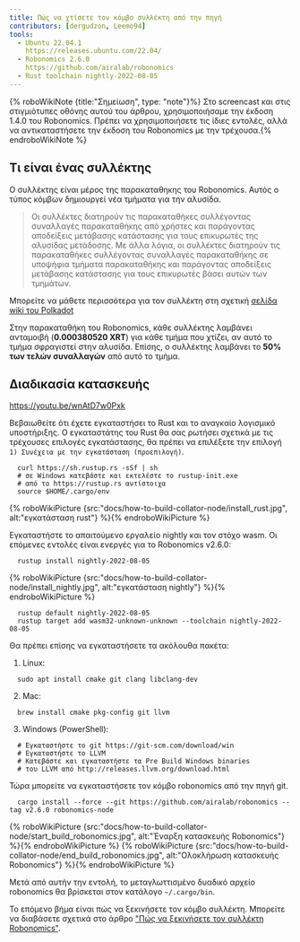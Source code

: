 ```yaml
---
title: Πώς να χτίσετε τον κόμβο συλλέκτη από την πηγή
contributors: [dergudzon, Leemo94]
tools:
  - Ubuntu 22.04.1
    https://releases.ubuntu.com/22.04/
  - Robonomics 2.6.0
    https://github.com/airalab/robonomics
  - Rust toolchain nightly-2022-08-05
---
```



{% roboWikiNote {title:"Σημείωση", type: "note"}%} Στο screencast και στις στιγμιότυπες οθόνης αυτού του άρθρου, χρησιμοποιήσαμε την έκδοση 1.4.0 του Robonomics. Πρέπει να χρησιμοποιήσετε τις ίδιες εντολές, αλλά να αντικαταστήσετε την έκδοση του Robonomics με την τρέχουσα.{% endroboWikiNote %}

## Τι είναι ένας συλλέκτης

Ο συλλέκτης είναι μέρος της παρακαταθηκης του Robonomics. Αυτός ο τύπος κόμβων δημιουργεί νέα τμήματα για την αλυσίδα.

>Οι συλλέκτες διατηρούν τις παρακαταθήκες συλλέγοντας συναλλαγές παρακαταθήκης από χρήστες και παράγοντας αποδείξεις μετάβασης κατάστασης για τους επικυρωτές της αλυσίδας μετάδοσης. Με άλλα λόγια, οι συλλέκτες διατηρούν τις παρακαταθήκες συλλέγοντας συναλλαγές παρακαταθήκης σε υποψήφια τμήματα παρακαταθήκης και παράγοντας αποδείξεις μετάβασης κατάστασης για τους επικυρωτές βάσει αυτών των τμημάτων.

Μπορείτε να μάθετε περισσότερα για τον συλλέκτη στη σχετική [σελίδα wiki του Polkadot](https://wiki.polkadot.network/docs/learn-collator)

Στην παρακαταθήκη του Robonomics, κάθε συλλέκτης λαμβάνει ανταμοιβή (**0.000380520 XRT**) για κάθε τμήμα που χτίζει, αν αυτό το τμήμα σφραγιστεί στην αλυσίδα.
Επίσης, ο συλλέκτης λαμβάνει το **50% των τελών συναλλαγών** από αυτό το τμήμα.

## Διαδικασία κατασκευής

https://youtu.be/wnAtD7w0Pxk

Βεβαιωθείτε ότι έχετε εγκαταστήσει το Rust και το αναγκαίο λογισμικό υποστήριξης. Ο εγκαταστάτης του Rust θα σας ρωτήσει σχετικά με τις τρέχουσες επιλογές εγκατάστασης, θα πρέπει να επιλέξετε την επιλογή `1) Συνέχεια με την εγκατάσταση (προεπιλογή)`.


```
  curl https://sh.rustup.rs -sSf | sh
  # σε Windows κατεβάστε και εκτελέστε το rustup-init.exe
  # από το https://rustup.rs αντίστοιχα
  source $HOME/.cargo/env
```

{% roboWikiPicture {src:"docs/how-to-build-collator-node/install_rust.jpg", alt:"εγκατάσταση rust"} %}{% endroboWikiPicture %}


Εγκαταστήστε το απαιτούμενο εργαλείο nightly και τον στόχο wasm.
Οι επόμενες εντολές είναι ενεργές για το Robonomics v2.6.0:

```
  rustup install nightly-2022-08-05
```

{% roboWikiPicture {src:"docs/how-to-build-collator-node/install_nightly.jpg", alt:"εγκατάσταση nightly"} %}{% endroboWikiPicture %}


```
  rustup default nightly-2022-08-05
  rustup target add wasm32-unknown-unknown --toolchain nightly-2022-08-05
```
Θα πρέπει επίσης να εγκαταστήσετε τα ακόλουθα πακέτα:

  1. Linux:

  ```
    sudo apt install cmake git clang libclang-dev
  ```
  2. Mac:

  ```
    brew install cmake pkg-config git llvm
  ```
  3. Windows (PowerShell):

  ```
    # Εγκαταστήστε το git https://git-scm.com/download/win
    # Εγκαταστήστε το LLVM
    # Κατεβάστε και εγκαταστήστε τα Pre Build Windows binaries
    # του LLVM από http://releases.llvm.org/download.html
  ```
Τώρα μπορείτε να εγκαταστήσετε τον κόμβο robonomics από την πηγή git.

```
  cargo install --force --git https://github.com/airalab/robonomics --tag v2.6.0 robonomics-node
```

{% roboWikiPicture {src:"docs/how-to-build-collator-node/start_build_robonomics.jpg", alt:"Έναρξη κατασκευής Robonomics"} %}{% endroboWikiPicture %}
{% roboWikiPicture {src:"docs/how-to-build-collator-node/end_build_robonomics.jpg", alt:"Ολοκλήρωση κατασκευής Robonomics"} %}{% endroboWikiPicture %}


Μετά από αυτήν την εντολή, το μεταγλωττισμένο δυαδικό αρχείο robonomics θα βρίσκεται στον κατάλογο `~/.cargo/bin`.

Το επόμενο βήμα είναι πώς να ξεκινήσετε τον κόμβο συλλέκτη. Μπορείτε να διαβάσετε σχετικά στο άρθρο ["Πώς να ξεκινήσετε τον συλλέκτη Robonomics"](/docs/how-to-launch-the-robonomics-collator).